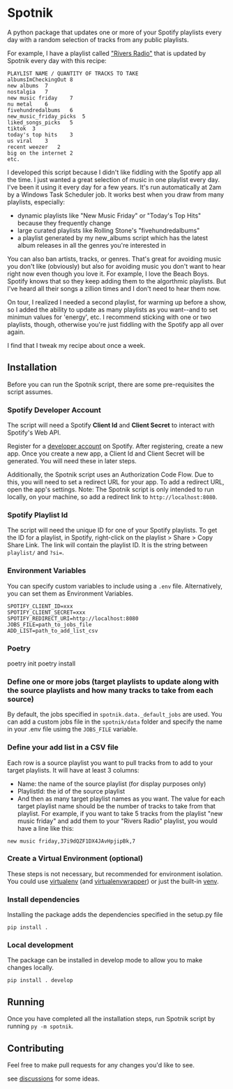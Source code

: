 # Spotnik

A python package that updates one or more of your Spotify playlists every day with a random selection of tracks from any public playlists. 

For example, I have a playlist called ["Rivers Radio"](https://open.spotify.com/playlist/1HaQfSGjNzIsiC5qOsCUcW?si=861bc59c458b4b0a) that is updated by Spotnik every day with this recipe:
    
    PLAYLIST NAME / QUANTITY OF TRACKS TO TAKE
    albumsImCheckingOut	8
    new albums	7
    nostalgia	7
    new music friday	7
    nu metal	6
    fivehundredalbums	6
    new_music_friday_picks	5
    liked_songs_picks	5
    tiktok	3
    today's top hits	3
    us viral	3
    recent weezer	2
    big on the internet	2
    etc.
    
I developed this script because I didn't like fiddling with the Spotify app all the time. I just wanted a great selection of music in one playlist every day. I've been it using it every day for a few years. It's run automatically at 2am by a Windows Task Scheduler job. It works best when you draw from many playlists, especially:

- dynamic playlists like "New Music Friday" or "Today's Top Hits" because they frequently change
- large curated playlists like Rolling Stone's "fivehundredalbums"
- a playlist generated by my new_albums script which has the latest album releases in all the genres you're interested in  

You can also ban artists, tracks, or genres. That's great for avoiding music you don't like (obviously) but also for avoiding music you don't want to hear right now even though you love it. For example, I love the Beach Boys. Spotify knows that so they keep adding them to the algorthmic playlists. But I've heard all their songs a zillion times and I don't need to hear them now.

On tour, I realized I needed a second playlist, for warming up before a show, so I added the ability to update as many playlists as you want--and to set minimun values for 'energy', etc. I recommend sticking with one or two playlists, though, otherwise you're just fiddling with the Spotify app all over again.

I find that I tweak my recipe about once a week.

## Installation

Before you can run the Spotnik script, there are some pre-requisites the script assumes.

### Spotify Developer Account

The script will need a Spotify **Client Id** and **Client Secret** to interact with Spotify's Web API.

Register for a [developer account](https://developer.spotify.com) on Spotify. After registering, create a new app. Once you create a new app, a Client Id and Client Secret will be generated. You will need these in later steps.

Additionally, the Spotnik script uses an Authorization Code Flow. Due to this, you will need to set a redirect URL for your app. To add a redirect URL, open the app's settings. Note: The Spotnik script is only intended to run locally, on your machine, so add a redirect link to `http://localhost:8080`.

### Spotify Playlist Id

The script will need the unique ID for one of your Spotify playlists. To get the ID for a playlist, in Spotify, right-click on the playlist > Share > Copy Share Link. The link will contain the playlist ID. It is the string between `playlist/` and `?si=`.

### Environment Variables

You can specify custom variables to include using a `.env` file.  Alternatively, you can set them as Environment Variables.

```
SPOTIFY_CLIENT_ID=xxx
SPOTIFY_CLIENT_SECRET=xxx
SPOTIFY_REDIRECT_URI=http://localhost:8080
JOBS_FILE=path_to_jobs_file
ADD_LIST=path_to_add_list_csv
```
### Poetry
poetry init
poetry install

### Define one or more jobs (target playlists to update along with the source playlists and how many tracks to take from each source)
By default, the jobs specified in `spotnik.data._default_jobs` are used.  You can add a custom jobs file in the `spotnik/data` folder and specify the name in your .env file usimg the `JOBS_FILE` variable.   

### Define your add list in a CSV file
Each row is a source playlist you want to pull tracks from to add to your target playlists. It will have at least 3 columns:
- Name: the name of the source playlist (for display purposes only)
- PlaylistId: the id of the source playlist
- And then as many target playlist names as you want. The value for each target playlist name should be the number of tracks to take from that playlist.  For example, if you want to take 5 tracks from the playlist "new music friday" and add them to your "Rivers Radio" playlist, you would have a line like this:

```new music friday,37i9dQZF1DX4JAvHpjipBk,7```


### Create a Virtual Environment (optional)

These steps is not necessary, but recommended for environment isolation. You could use [virtualenv](https://virtualenv.pypa.io/en/latest/installation.html) (and [virtualenvwrapper](https://virtualenvwrapper.readthedocs.io/en/latest/index.html)) or just the built-in [venv](https://docs.python.org/3/library/venv.html).

### Install dependencies

Installing the package adds the dependencies specified in the setup.py file

```
pip install .
```

### Local development

The package can be installed in develop mode to allow you to make changes locally.

`pip install . develop`  

## Running

Once you have completed all the installation steps, run Spotnik script by running `py -m spotnik`.


## Contributing
Feel free to make pull requests for any changes you'd like to see.  

see [discussions](https://github.com/riverscuomo/spotnik/discussions/11) for some ideas.
